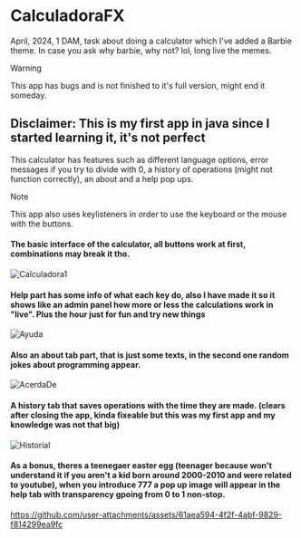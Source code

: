 # CalculadoraFX
April, 2024, 1 DAM, task about doing a calculator which I've added a Barbie theme. In case you ask why barbie, why not? lol, long live the memes.

> [!WARNING]  
> This app has bugs and is not finished to it's full version, might end it someday.

<h2>Disclaimer: This is my first app in java since I started learning it, it's not perfect</h2>

This calculator has features such as different language options, error messages if you try to divide with 0, a history of operations (might not function correctly), an about and a help pop ups.

> [!NOTE]  
> This app also uses keylisteners in order to use the keyboard or the mouse with the buttons.

<h4>The basic interface of the calculator, all buttons work at first, combinations may break it tho.</h4>

![Calculadora1](https://github.com/user-attachments/assets/4b3d388f-5826-4996-a8ef-fa71e3999282)

<h4>Help part has some info of what each key do, also I have  made it so it shows like an admin panel how more or less the calculations work in "live". Plus the hour just for fun and try new things</h4>

![Ayuda](https://github.com/user-attachments/assets/7bf3020f-fb03-4730-a956-4a504ef9abd1)

<h4>Also an about tab part, that is just some texts, in the second one random jokes about programming appear.</h4>

![AcerdaDe](https://github.com/user-attachments/assets/19c7469d-e881-4124-928b-911b6e53cc7c)

<h4>A history tab that saves operations with the time they are made. (clears after closing the app, kinda fixeable but this was my first app and my knowledge was not that big)</h4>

![Historial](https://github.com/user-attachments/assets/dcba8d64-9696-40eb-9a9d-06b77d2b3013)

<h4>As a bonus, theres a teenegaer easter egg (teenager because won't understand it if you aren't a kid born around 2000-2010 and were related to youtube), when you introduce 777 a pop up image will appear in the help tab with transparency gpoing from 0 to 1 non-stop.</h4>

https://github.com/user-attachments/assets/61aea594-4f2f-4abf-9829-f814299ea9fc



